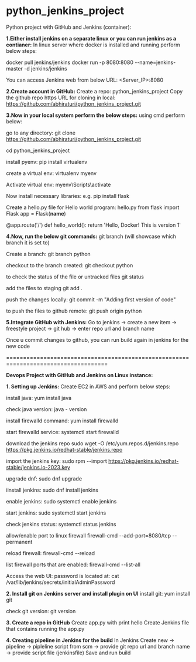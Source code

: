 # python_jenkins_project

Python project with GitHub and Jenkins (container):

**1.Either install jenkins on a separate linux or you can run jenkins as a contianer:**
In linux server where docker is installed and running perform below steps:

docker pull jenkins/jenkins
docker run -p 8080:8080 --name=jenkins-master -d jenkins/jenkins

You can access Jenkins web from below URL:
<Server_IP>:8080


**2.Create account in GitHub:**
Create a repo: python_jenkins_project
Copy the github repo https URL for cloning in local:
https://github.com/abhiraturi/python_jenkins_project.git


**3.Now in your local system perform the below steps:**
using cmd perform below:

go to any directory:
git clone https://github.com/abhiraturi/python_jenkins_project.git

cd python_jenkins_project

install pyenv: 
pip install virtualenv

create a virtual env: 
virtualenv myenv

Activate virtual env:
myenv\Scripts\activate

Now install necessary libraries:
e.g. pip install flask

Create a hello.py file for Hello world program:
hello.py
from flask import Flask
app = Flask(__name__)

@app.route('/')
def hello_world():
    return 'Hello, Docker! This is version 1'
	
**4.Now, run the below git commands:**
git branch (will showcase which branch it is set to)

Create a branch:
git branch python

checkout to the branch created:
git checkout python

to check the status of the file or untracked files
git status

add the files to staging 
git add .

push the changes locally:
git commit -m "Adding first version of code"

to push the files to github remote:
git push origin python



**5.Integrate GitHub with Jenkins:**
Go to jenkins -> create a new item -> freestyle project -> git hub -> enter repo url and branch name


Once u commit changes to github, you can run build again in jenkins for the new code



====================================================================================

**Devops Project with GitHub and Jenkins on Linux instance:**


****1. Setting up Jenkins:****
Create EC2 in AWS and perform below steps:

install java:
yum install java

check java version:
java - version

install firewalld command:
yum install firewalld

start firewalld service:
systemctl start firewalld

download the jenkins repo
sudo wget -O /etc/yum.repos.d/jenkins.repo     https://pkg.jenkins.io/redhat-stable/jenkins.repo

import the jenkins key:
sudo rpm --import https://pkg.jenkins.io/redhat-stable/jenkins.io-2023.key

upgrade dnf:
sudo dnf upgrade

iinstall jenkins:
sudo dnf install jenkins

enable jenkins:
sudo systemctl enable jenkins

start jenkins:
sudo systemctl start jenkins

check jenkins status:
systemctl status jenkins

allow/enable port to linux firewall
firewall-cmd --add-port=8080/tcp --permanent

reload firewall:
firewall-cmd --reload

list firewall ports that are enabled:
firewall-cmd --list-all

Access the web UI:
password is located at:
cat /var/lib/jenkins/secrets/initialAdminPassword


**2. Install git on Jenkins server and install plugin on UI**
install git:
yum install git

check git version:
git version


**3. Create a repo in GitHub**
Create app.py with print hello
Create Jenkins file that contains running the app.py

**4. Creating pipeline in Jenkins for the build**
In Jenkins Create new -> pipeline -> pipleline script from scm -> provide git repo url and branch name -> provide script file (jenkinsfile)
Save and run build
